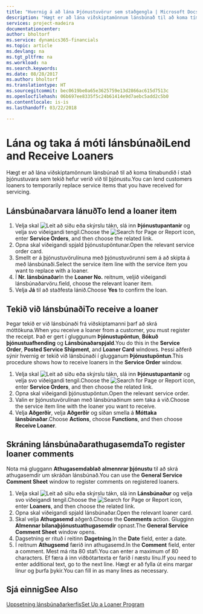 ```yaml
---
title: "Hvernig á að lána Þjónustuvörur sem staðgengla | Microsoft Docs"
description: "Hægt er að lána viðskiptamönnum lánsbúnað til að koma tímabundið í stað þjónustuvara sem tekið hefur verið við til þjónustu."
services: project-madeira
documentationcenter: 
author: bholtorf
ms.service: dynamics365-financials
ms.topic: article
ms.devlang: na
ms.tgt_pltfrm: na
ms.workload: na
ms.search.keywords: 
ms.date: 08/28/2017
ms.author: bholtorf
ms.translationtype: HT
ms.sourcegitcommit: bec0619be0a65e3625759e13d2866ac615d7513c
ms.openlocfilehash: 06b697ee8335f5c24b61414e9d7aebc5add2c5b0
ms.contentlocale: is-is
ms.lasthandoff: 03/22/2018

---
```

# <a name="lend-and-receive-loaners"></a><span data-ttu-id="7af52-103">Lána og taka á móti lánsbúnaði</span><span class="sxs-lookup"><span data-stu-id="7af52-103">Lend and Receive Loaners</span></span>
<span data-ttu-id="7af52-104">Hægt er að lána viðskiptamönnum lánsbúnað til að koma tímabundið í stað þjónustuvara sem tekið hefur verið við til þjónustu.</span><span class="sxs-lookup"><span data-stu-id="7af52-104">You can lend customers loaners to temporarily replace service items that you have received for servicing.</span></span>  
  
## <a name="to-lend-a-loaner-item"></a><span data-ttu-id="7af52-105">Lánsbúnaðarvara lánuð</span><span class="sxs-lookup"><span data-stu-id="7af52-105">To lend a loaner item</span></span>    
1. <span data-ttu-id="7af52-106">Velja skal ![Leit að síðu eða skýrslu](media/ui-search/search_small.png "Leit að síðu eða skýrslu táknið") tákn, slá inn  **Þjónustupantanir** og velja svo viðeigandi tengil.</span><span class="sxs-lookup"><span data-stu-id="7af52-106">Choose the ![Search for Page or Report](media/ui-search/search_small.png "Search for Page or Report icon") icon, enter **Service Orders**, and then choose the related link.</span></span>  
2. <span data-ttu-id="7af52-107">Opna skal viðeigandi spjald þjónustupöntunar.</span><span class="sxs-lookup"><span data-stu-id="7af52-107">Open the relevant service order card.</span></span>  
3. <span data-ttu-id="7af52-108">Smellt er á þjónustuvörulínuna með þjónustuvörunni sem á að skipta á með lánsbúnaði.</span><span class="sxs-lookup"><span data-stu-id="7af52-108">Select the service item line with the service item you want to replace with a loaner.</span></span>  
4. <span data-ttu-id="7af52-109">Í **Nr. lánsbúnaðar**</span><span class="sxs-lookup"><span data-stu-id="7af52-109">In the **Loaner No.**</span></span> <span data-ttu-id="7af52-110">reitnum, veljið viðeigandi lánsbúnaðarvöru.</span><span class="sxs-lookup"><span data-stu-id="7af52-110">field, choose the relevant loaner item.</span></span>  
5. <span data-ttu-id="7af52-111">Velja **Já** til að staðfesta lánið.</span><span class="sxs-lookup"><span data-stu-id="7af52-111">Choose **Yes** to confirm the loan.</span></span>  

## <a name="to-receive-a-loaner"></a><span data-ttu-id="7af52-112">Tekið við lánsbúnaði</span><span class="sxs-lookup"><span data-stu-id="7af52-112">To receive a loaner</span></span>  
<span data-ttu-id="7af52-113">Þegar tekið er við lánsbúnaði frá viðskiptamanni þarf að skrá móttökuna.</span><span class="sxs-lookup"><span data-stu-id="7af52-113">When you receive a loaner from a customer, you must register the receipt.</span></span> <span data-ttu-id="7af52-114">Það er gert í gluggunum **Þjónustupöntun**, **Bókuð þjónustuafhending** og **Lánsbúnaðarspjald**.</span><span class="sxs-lookup"><span data-stu-id="7af52-114">You do this in the **Service Order**, **Posted Service Shipment**, and **Loaner Card** windows.</span></span> <span data-ttu-id="7af52-115">Þessi aðferð sýnir hvernig er tekið við lánsbúnaði í glugganum **Þjónustupöntun**.</span><span class="sxs-lookup"><span data-stu-id="7af52-115">This procedure shows how to receive loaners in the **Service Order** window.</span></span>  
  
1. <span data-ttu-id="7af52-116">Velja skal ![Leit að síðu eða skýrslu](media/ui-search/search_small.png "Leit að síðu eða skýrslu táknið") tákn, slá inn  **Þjónustupantanir** og velja svo viðeigandi tengil.</span><span class="sxs-lookup"><span data-stu-id="7af52-116">Choose the ![Search for Page or Report](media/ui-search/search_small.png "Search for Page or Report icon") icon, enter **Service Orders**, and then choose the related link.</span></span>  
2. <span data-ttu-id="7af52-117">Opna skal viðeigandi þjónustupöntun.</span><span class="sxs-lookup"><span data-stu-id="7af52-117">Open the relevant service order.</span></span>  
3. <span data-ttu-id="7af52-118">Valin er þjónustuvörulínan með lánsbúnaðinum sem taka á við.</span><span class="sxs-lookup"><span data-stu-id="7af52-118">Choose the service item line with the loaner you want to receive.</span></span>  
4. <span data-ttu-id="7af52-119">Velja **Aðgerðir**, velja **Aðgerðir** og síðan smella á **Móttaka lánsbúnaðar**.</span><span class="sxs-lookup"><span data-stu-id="7af52-119">Choose **Actions**, choose **Functions**, and then choose **Receive Loaner**.</span></span>  

## <a name="to-register-loaner-comments"></a><span data-ttu-id="7af52-120">Skráning lánsbúnaðarathugasemda</span><span class="sxs-lookup"><span data-stu-id="7af52-120">To register loaner comments</span></span>  
<span data-ttu-id="7af52-121">Nota má gluggann **Athugasemdablað almennrar þjónustu** til að skrá athugasemdir um skráðan lánsbúnað.</span><span class="sxs-lookup"><span data-stu-id="7af52-121">You can use the **General Service Comment Sheet** window to register comments on registered loaners.</span></span>  
  
1. <span data-ttu-id="7af52-122">Velja skal ![Leit að síðu eða skýrslu](media/ui-search/search_small.png "Leit að síðu eða skýrslu táknið") tákn, slá inn **Lánsbúnaður** og velja svo viðeigandi tengil.</span><span class="sxs-lookup"><span data-stu-id="7af52-122">Choose the ![Search for Page or Report](media/ui-search/search_small.png "Search for Page or Report icon") icon, enter **Loaners**, and then choose the related link.</span></span>  
2. <span data-ttu-id="7af52-123">Opna skal viðeigandi spjald lánsbúnaðar.</span><span class="sxs-lookup"><span data-stu-id="7af52-123">Open the relevant loaner card.</span></span>  
3. <span data-ttu-id="7af52-124">Skal velja **Athugasemd** aðgerð.</span><span class="sxs-lookup"><span data-stu-id="7af52-124">Choose the **Comments** action.</span></span> <span data-ttu-id="7af52-125">Glugginn **Almennar bilanaþjónustuathugasemdir** opnast.</span><span class="sxs-lookup"><span data-stu-id="7af52-125">The **General Service Comment Sheet** window opens.</span></span>  
4. <span data-ttu-id="7af52-126">Dagsetning er rituð í reitinn **Dagetning**.</span><span class="sxs-lookup"><span data-stu-id="7af52-126">In the **Date** field, enter a date.</span></span>  
5. <span data-ttu-id="7af52-127">Í reitnum **Athugsemd** færið inn athugasemd.</span><span class="sxs-lookup"><span data-stu-id="7af52-127">In the **Comment** field, enter a comment.</span></span> <span data-ttu-id="7af52-128">Mest má rita 80 stafi.</span><span class="sxs-lookup"><span data-stu-id="7af52-128">You can enter a maximum of 80 characters.</span></span> <span data-ttu-id="7af52-129">Ef færa á inn viðbótartexta er farið í næstu línu.</span><span class="sxs-lookup"><span data-stu-id="7af52-129">If you need to enter additional text, go to the next line.</span></span> <span data-ttu-id="7af52-130">Hægt er að fylla út eins margar línur og þurfa þykir.</span><span class="sxs-lookup"><span data-stu-id="7af52-130">You can fill in as many lines as necessary.</span></span>  
  
## <a name="see-also"></a><span data-ttu-id="7af52-131">Sjá einnig</span><span class="sxs-lookup"><span data-stu-id="7af52-131">See Also</span></span>  
[<span data-ttu-id="7af52-132">Uppsetning lánsbúnaðarkerfis</span><span class="sxs-lookup"><span data-stu-id="7af52-132">Set Up a Loaner Program</span></span>](service-how-setup-loaner-program.md)   

